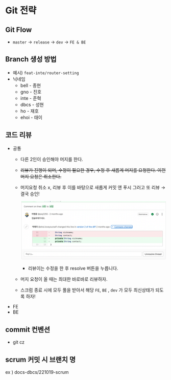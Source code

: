 # Git 전략

## Git Flow

- `master` → `release` → `dev` → `FE & BE`

## Branch 생성 방법

- 예시) `feat-inte/router-setting`
- 닉네임
    - bell - 종현
    - gno - 진호
    - inte - 준혁
    - dbcs - 성현
    - ho - 재호
    - ehoi - 태이

## 코드 리뷰

- 공통
    - 다른 2인이 승인해야 머지를 한다.
    - ~~리뷰가 진행이 되며, 수정이 필요한 경우, 수정 후 새롭게 머지를 요청한다. 이전 머지 요청은 취소한다.~~
    - 머지요청 취소 x, 리뷰 후 이를 바탕으로 새롭게 커밋 앤 푸시 그러고 또 리뷰 → 결국 승인!
        
        ![스크린샷 2022-10-14 오전 10.32.53.png](./images/%25E1%2584%2589%25E1%2585%25B3%25E1%2584%258F%25E1%2585%25B3%25E1%2584%2585%25E1%2585%25B5%25E1%2586%25AB%25E1%2584%2589%25E1%2585%25A3%25E1%2586%25BA_2022-10-14_%25E1%2584%258B%25E1%2585%25A9%25E1%2584%258C%25E1%2585%25A5%25E1%2586%25AB_10.32.53.png)
        
        - 리뷰이는 수정을 한 후 resolve 버튼을 누릅니다.
    - 머지 요청이 올 때는 최대한 바로바로 리뷰하자.
    - 스크럼 종료 시에 모두 풀을 받아서 해당 `FE`, `BE` , `dev` 가 모두 최신상태가 되도록 하자!
- FE
- BE

## commit 컨벤션

- git cz

## scrum 커밋 시 브랜치 명

ex ) docs-dbcs/221019-scrum